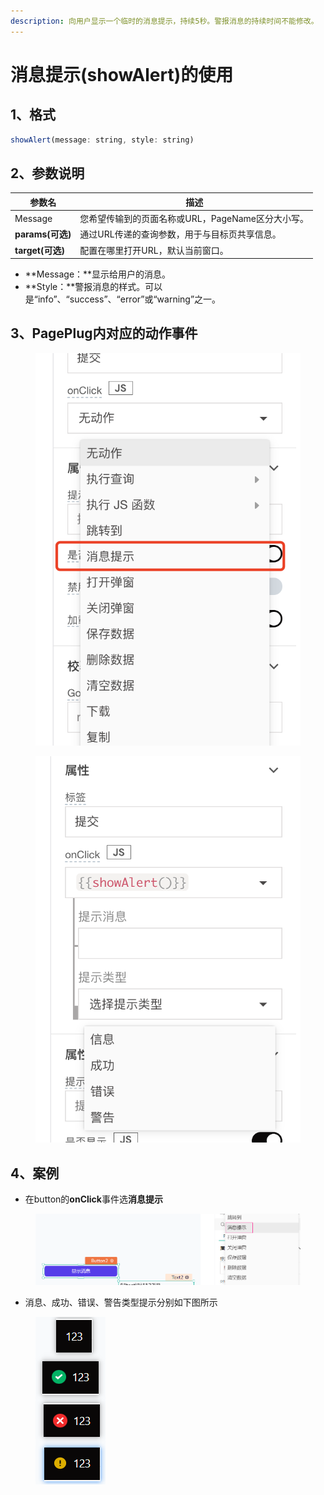 ```yaml
---
description: 向用户显示一个临时的消息提示，持续5秒。警报消息的持续时间不能修改。
---
```


# 消息提示(showAlert)的使用

## 1、格式

```javascript
showAlert(message: string, style: string)
```

## 2、参数说明

| 参数名            | 描述                             |
| -------------- | ------------------------------ |
| Message        | 您希望传输到的页面名称或URL，PageName区分大小写。 |
| **params(可选)** | 通过URL传递的查询参数，用于与目标页共享信息。       |
| **target(可选)** | 配置在哪里打开URL，默认当前窗口。             |

* **Message：**显示给用户的消息。
* **Style：**警报消息的样式。可以是“info”、“success”、“error”或“warning”之一。

## 3、PagePlug内对应的动作事件

<figure><img src="../../.gitbook/assets/image (16) (1).png" alt=""><figcaption></figcaption></figure>

<figure><img src="../../.gitbook/assets/image (100) (2).png" alt=""><figcaption></figcaption></figure>

## 4、案例

* 在button的**onClick**事件选**消息提示**

<figure><img src="../../.gitbook/assets/image (145) (1).png" alt=""><figcaption></figcaption></figure>

* 消息、成功、错误、警告类型提示分别如下图所示

<figure><img src="../../.gitbook/assets/image (111) (2).png" alt=""><figcaption></figcaption></figure>
